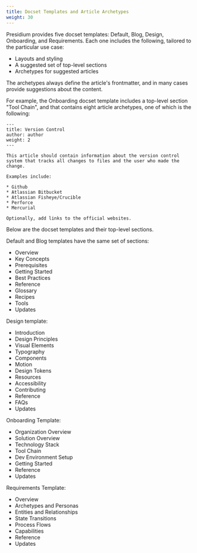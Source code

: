 ```yaml
---
title: Docset Templates and Article Archetypes
weight: 30
---
```

Presidium provides five docset templates: Default, Blog, Design, Onboarding, and Requirements. Each one includes the following, tailored to the particular use case:
* Layouts and styling 
* A suggested set of top-level sections
* Archetypes for suggested articles

The archetypes always define the article's frontmatter, and in many cases provide suggestions about the content.

For example, the Onboarding docset template includes a top-level section "Tool Chain", and that contains eight article archetypes, one of which is the following:
```
---
title: Version Control
author: author
weight: 2
---

This article should contain information about the version control system that tracks all changes to files and the user who made the change.

Examples include:

* Github
* Atlassian Bitbucket
* Atlassian Fisheye/Crucible
* Perforce
* Mercurial

Optionally, add links to the official websites.
```
Below are the docset templates and their top-level sections.

Default and Blog templates have the same set of sections:
* Overview
* Key Concepts
* Prerequisites
* Getting Started
* Best Practices
* Reference
* Glossary
* Recipes
* Tools
* Updates

Design template:
* Introduction
* Design Principles
* Visual Elements
* Typography
* Components
* Motion
* Design Tokens
* Resources
* Accessibility
* Contributing
* Reference
* FAQs
* Updates

Onboarding Template:
* Organization Overview
* Solution Overview
* Technology Stack
* Tool Chain
* Dev Environment Setup
* Getting Started
* Reference
* Updates
  
Requirements Template:
* Overview
* Archetypes and Personas
* Entities and Relationships
* State Transitions
* Process Flows
* Capabilities
* Reference
* Updates
